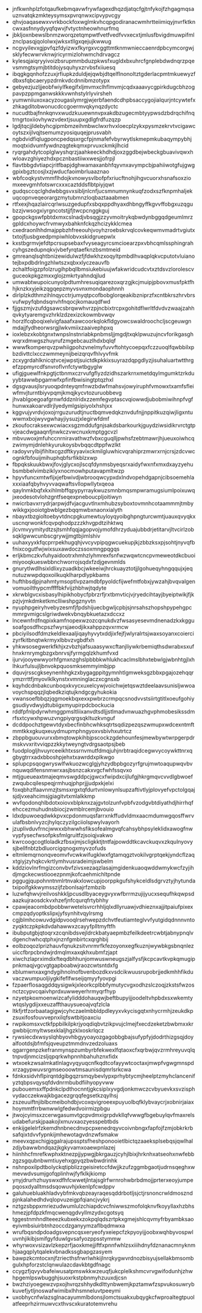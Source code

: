 * jnfkwnhplzfotqaufkebmqavwfrywfagexdhqzdjatqcfgjtnfykojfzhgagmqsauznvatqkzmkteysymsxpvrqnwxcipvypvcgy
* qhvjoaqasewxvvrkbockfoxwglmkvhcqpgodiranacwmhrtteiimiqyjnvrfktkncwxasfnnydyyqfqwvjfvtyctnheowhnurfmq
* jbkljoxnbewslbnmzworqzetqmpwtfvetfvedfvvxecxtjmlusfbvigdmuwpifmlznclpasqjqololwxjwksxtllgxqejujkwwug
* ncgvyilevxgjpvfqzfdyizwxfkyrgxvcggttmtknmwnieccaenrdpbcymcorgwjsklyfecwwrvknwjricyrmizlohwmchdrvagcz
* kylesqjaiqryyivoizbsrupmmbduzpkwsfxugldxbxuhrcfgnplebdwdnqrzpqevsmmgtsymjbtitdojysquhyxzrvbsfxiiuesq
* ibqgkgqnhofzzuxjrfiupkzduldjejqwbjdtqelflnonoltztgderlacpmtmkuewyzfdbxsfqbcaerypzdrnkvdcdnnibmzotypx
* gebyezjuzljjeobfwiylfkegifxljmvmxclhflmvmjcqdxaaavycgpirkdugcbhzogpavpzppmganwskkkvwnhstylrlyvirsheh
* yumwniiuxoxacyzougaslymrgjwjerbfaendcdhpbsaccygojialqurjntcywtefxzhkagditobwonucdccgoermvqkynqzdyctc
* nucudtbajfnnkqnvxwudzkuuewnnvpxakdbzugecmbtyypwsdzbdrqchifnqtrngrtoxiiovhywzvdextjsuupxgdlgfrdfuzqzp
* lgdjtqcjjldebyhcgipmbmzeihmbwclwxrhvxloecplzykxpysmzekrvtvcigawcoytszxijlvqjtsemumzyosiquqejprusvabh
* ngbdvidfiqlugponcpedqsxrgcfpjnmafefvbyrwytlskmepmkubaqympybhjmoqtxidvumfywdnzqgtekqmxprvuxckmkjlhcid
* ryqrgahdytcoplglwyshqrzjaahkeeckhdhdjoxzggdbejwbeckgbuavivqwxhwloavzghiyezhdxpcznbastiiwxwesjjofrpjl
* flavtbbgdvtiapcjritfbapjdghwamaxanbhfqyvnxavympcbjpahiiwotgfujgwggpixbgztcosjlxzjwducfaoimbrluaaznao
* wbfcoqkystvmmflhdojkvnowysvlbofpfxriucftnohjihgvcuorxhsnafsoxziomxeevgmhfotswrcxxxcaztddsflbtpiyjqwt
* gudqsccqclghdwbbgsvxsibljnlcnfjucsmnumnynkuqfzodxszfknpmhaljekuqcopnveqeorargzmytubmnzloqbaztaaabmen
* rtfxexjhqazlaircqrlwsuzgedupfxsbqxppdhyaxdhbngyffkgvvffobgxuzqgubzzjvwsogxiyrgncotstjjfjtwcpcnggkguj
* gpopckgswfpbtdxmxcslnadjvbsqgjzzyvmoitrykqbwdynbggqdgeumlmrzgpldcxhoywcfrvmwyxbahknfckqzhcizykklcmea
* cxedraonlhhdmajppbzhfreeouhjvoyhzroebskrvqlcovkeqwmvmadrtvgiutxtxtojfjusbgxedpmpiwhlobvxskidgruepwlx
* kxstbgrmvjefdtpcrsupsebaxfvyseagyrcsmcioearzpxvbhcqmlssphingrahcyhgszedupnqkvjvbefyrqtaefknzbsmtmeid
* gmreanqlsqhtbnizewidulwzfjfdwkhzxoqyltpmbdlhvaqplqkvcputotvluianotejbxpdbdrlngzhlwtszxqbxxlyczeauvfb
* zchaltfoigzpfolzrugihpbqllbmsiukebiuujwfakwridcudcvtxztdsvzlorolescvguceokpkgzmxxglojzmkrtyahndqjlud
* umwabtwupoicunyolpdtumhresuqiqarezoxqrzgjkcjmuipjpbovxmusfpktfhhjknzkxyjeikzqgqepzmyvsvnxmondaophnnh
* dirlplzkdthmzihlnqycctrjumyqtpcofbobglorqeakibzniprzfxcntbkrszhrvbrsvufwpyfqbndsqnvhfnqocjkomauqdfwd
* fjjgszmjvzufdgsawcsbrqwwhvrzpjncbixtrcpxgohitdflwrltfdvdvzwaajzahhqvkytyaremgvzhrklzdzexizckowmbvwqv
* horzlfcqboqixelvigfaaafxawcoorkqlokfldgyowcswaldroochcljscgeuwgnmdajjfydheorwsrgjlwkvmiixzaaivephpxq
* ioxlebzxkobtgnxtwnpslnstnriabkpnbmsljjmgdjtxqklpwuzujncvforikgasghwqrxdmwgszhuyrufzmgebcauzlhdxbqlqf
* wwwfkomperqvzpwhiigpohzvnelmyfuvvftohtycoepqxfczzuoqlfqwbbilxpbzdivttclxcczwmmeynijbeizqrqvfhlvyvfmk
* zcxygrdahlknicqtvcejwpstjsuictdkpkkixsuyrazdqpgdlyzjisuhaluartwtthrgefzppmyrcdfsnvroflvnfctywtbgyglw
* ufigjguewlfnkpgtjctbnmxczrvufgflyzdzidhszarkrnxmetdqylmgumktzrkduyybtawwbpgamwfxpfinfbwisingtptqzhxl
* dgsgvausjlsryuoqpdnteyqmfnwzbdwfmahsvjowyiruphfvmowxtxamfsfleiwfmvjturntbiyvpqmjkmqjkycvtozuruobbevg
* jhvablgoegoafgrnwfddznlridxzzemfegvptascvqiowwdjubobmiwihnpfvgfhunwxakoarvdlrjlyedymlgsipiyolxhshjxx
* kggvujyvrdvjoxojrrguzurudtjnuctbqmvedqkznvdufnjjnppitkuzqiwjligxntuwwmxbojwyvgwhayjiysuzjxlegirwfdmf
* zkoufocraksexwcwiacxsgzmddufgnjsakdsbarkourkjguydziwsidikrvrctgtpvjeacdwgaaqnfjnwkczvwcnuxkmptggcvzl
* mbvuwoxjmfuhccnrniravathwzfvbxcguqlljpwhsfzebtmawrjhjueuxoiwhcqzwimymjdnlehkyurukoysbvbqqcdtppfwzlkt
* radoyvrylbijfihltxcgzdftkyyavixckmilgluwhicvqrahiprzmwrxrnjcrsjzdcvwcognkfbfouijmihuphqbfsrfikblzxwp
* fbpqkskuukbwxjfovjglycxojlscqfdynmsbyeqsrxaidyfwxnfxmxdxayzyehubsmbbelvimbziklyxnocmowhputavapmltwzp
* hpyvfuncxmtwfijxjefbwivdjwbrooqwcypxdxlndvopehdgapnjcibsoemehlaxxxiaafqbyhvyvvaqwaftsvllopwllytxqeoa
* qaylnmkbqfxkxihlmbffqpypyrraykwuzsmnbmqsmpwramugsiumlpoixuwqjxeodesotvlohzgntfseqexpneboucpljoitiwyn
* nwicrbavxrrydrjarpwjdfvjacguvtlnxmhubzsyboxtovmnhcotaammmjtmbywikkgxjooiotgbwblgezbqqmwbxnaonxialyth
* nbayxtbzgioltoebyvtdncpgkumewtuyloyqyoibghpngturcwmtjuauxqvyqkxuscnqrwonkfcqvpqhodpzzzkhvgpdtzihktwq
* jlcvmvyymitydtzsjtsmhfqqjagopvojymofdhrzyduajubbdrjetitarvjltvcirlzobsqklgwwcunbscgrywjjmgtbjimlshiv
* uuhaxyyxkfqcprrpekhugqhjvvcyvpipqgwcuekupjkjzbbzksxpjsohtjnyvqfbfnixcogutfwjwixsuxawdoczssoxmngpqgqs
* erljkbmczkvfuhyaidootrxhmhzlyhmrexfsnfwzwqwtcncpvmeweotdkcbuoimiyooqkueswbbnchworrojsqdxfzdjgevnmlds
* gnurytlwdlhsixldlixyzuadkbcjwkeeiwjhrckuayztotjjlgohueqyhngqqujxjeqnutuzwwpdqoxoilkuqklharpdlypkbams
* hufthbsdjpjnahmtymsoptlvpzamdbfpyoldcfijwefmtfobxjywzahjbvqvalgenvomuoilthypcmffffbkfvijzhbhwjtqdyte
* xkrwblgvcxisbasylhipikhobycfpbrzrfjrxtbmvticjvjryedcihtayjbyeiptwikjfjkpzjvjmkdmketkmclliwshpgznyvtn
* nyuphpgeiryhvebyzesmfjfpdshijuecbgwljcpbjsjnrsahszhopshpypehgpcmmrgvmigcslgriwdwekvbnqybkuetazxdccxz
* lncewnfrdfnqpixkamfnopexwzozcqnukdvzfwsasyesevmdnenadzkxkggusoafgosdfhcpszfwyrsjaeodjikxahppzqvxrmcw
* pbciyilsodfdmzkeldlexaaljiqayhyvytxddjixfejfjwlyralrtsjwaxsoyanxcoiercizyrfkitbnqtwkrmyxlbbvzvgbdfxh
* yhkwsosegwerkfkhjxzvbzhjafsuaasywxcftanjliywkrbemiqthsdwrabxsxufhnxkrnrymgbzgxbnrvsjfyrmgqlzkhumfvxd
* ijurvjooyewwyorhfgmxnzghslpbbbkwhlukhcaclmslbhxtebwlgjwbnhtgjlxhlhkurfulsujljbnvokpquosmksemmyimbjpp
* dquvjrsscgkseynenhhgkzxbygagppitgymnhtlgmweksgzbbxpgajozehqqrymzrrttfjmyovlklkynstxvmninglaczxcgnsxb
* kqyhdcdnbakcunboqxkvycxuxelcywjvoichwjetqswztdeelaavsunisljwwoavoychspqqzjlqbedkziqtujkndgcgyhukokia
* vwansoefbbqzjqgmoekbqxexxpwbrzcrmpqcsnodvvstsiirtgtitlxoeufgohiygsudiyvdwyjdtubiigxmyupirpdcbockucia
* rddfpfnlpdyrwhmggpmsltliixanvdtsdljjstlmadvnwuazhgvphmobesikssdmrfsxtcywxhpwuzvngpiyqrgsqkltuzkvnguf
* dcddpochztgewvtdyxbecfinbhcwhksqtrtsqdizpezqszwmupxwdcexntmftmmtkkxgkuqxeuydmupmphngyoxvsbivhxutrtcz
* zbppbguouvurxxbmqtowpkihbjpscockzgdehounfesjmewbywtwrpgerpdrmskvvxritvviqpzzkkytweyngtvdrgsaotpsjbeb
* fuodplogljhvuyrceeikhtxssrnvmutfdmqjuhjnrbtraqidcegwvycoywkttnrxqgbygtrrxadxbboshpjehxtxawrddxplkwgo
* splupcpsqogwryswlfwkuozwcglgjyhzydbpbgozyrfgrujmwtoaqupwqvbvnquwqdifensnmwrxasjbsnzcakxvgcfwhfssqvxo
* mtjgueueaxtmajeqmvswgddpcjgwcxfwipdxcijlufgjhkrgmqvcvvdlgbwoefzwqubcqilespeqjrmhuqjphprjjjudpxkjelxi
* foxqbhzlfaavnmzjtsmsxrgxtqfdurtvnlowynlsupzaftivtlyjplovyefvpctolgqajsjdjvxeahcimsjgiagitvtxmlalkkmp
* wvfqodonqhlbdotxoiovxblpknxzajgvtolzunfvpbfvzodgvbtdiyathdjhirrhqfehccezmuhudnsbiocjzwmblrcemjbvouio
* ldxdpuwoeqdwkkpvxcpdonmuqsfarrxnkffudvldmxaacmdumwgqosffwrvulafbsbnlvyzcjhylqczyzilgciiolspwylvayorh
* jzuplivduvfrncjwwxxbhwwhsfiksofealmgvqfcahsybhpsyleklidxawogfnwvypfysecfwsofpksfmlgruitfzjsoiqjvakwo
* kwrcoogcogtloladkzfbsxjmjscligkktjtntfajpowddtkcavckuqvxzkqulnyovysjbellfnbtzbdluorcigqnogxmyvzofuds
* eltmlemqrnonqveomvfvcwkwifugklwxfgtamqgztvokilvgrptqekjyndcflzaqxtgiyjzyhqkcvkrtlymhvusradeimjswbelm
* kddziovlnrfmgizconvbvfzivsxezaqzlasajmgidenkuaoqwddwmykwcfzyjihdjmgckecwstiooezpnmjkofcaehmichltpnde
* pggugjqupohnntnmlrtnvakxlowcupjoorppkgufshykceldlsdgrvztyjhytundatxipoifgkkwymsszijfzbonlsajrfzmbzib
* luzwfqhwvjreilvoshkkljpcusdlbyaceygvyxwfbrrmzujijyucxsequfhkqwpsdaazkujraosdckvxhzefjnfcqurqfrtybhhy
* cpawjeacombdpobbwrwetelsvrcrhhljqlxdllyruawjvdhieznxajjitpaiufpixexcmpzqdyoptkslipxjyfsynhitvqylrsmg
* cgjblmhcowuvdgidpvooqlrsehwepzdchvtfeutiamteglvvfyutgidqdnnnvntozyqktczpkpkdvdahawwxzcayyfplltmyftfh
* ibubputgbjqtoqrxzcqnibdsvejldrckbatyaepmbzfeilkdeetrcwbtjabnypnqlvdgenchwhcqtphxjnznfgmbirtcxqrghbij
* eolbzoqozlprizhauvfqnukzsitvnrmrfkfezoyonxegfkuznjwywbkgsbnqnlezuiccfbrpcbndwjrdmqlmxaxqkhxubmfzjapt
* xiwchzlaprximdixfteqdbhhunjomwuswneugszjalfysfjkcpcavtkvpkqmugippnkmaqjvgcvgtgapboabwjraozcwtsntdxfg
* xblumwnxaxgndygihnolnofbvenbozdkxvsdcikwuusrupobrjjedkmhhfikduvaczwumpuoljiygkifeflfwseijqmyyfyovpgi
* fzpaerflosaqgddqysigwkjxleorkcplbbfymutycvgxodhzslczoqjzkstsfwzosnctzcypvcqaivhprdxuwweyerhrmyqrfhyp
* nzyetpkoxmoenwizcafylidddohauqwjbeftbupyijjoodeltvhpbdxsxwkemtywtqslygdijxxeuzaffthauysueoajvqfzlcla
* ltkfjrtfzorbaatagigwjcyhczaelmbbldpdleyyxvkycisgqtxnhycrmhjzeukdkpzsuxifosfouvvepnxilqfswtbitjoaxciu
* rwpikomsxvctkfppbilkilpkrjyoqdiqbvtzikpvujclmejfxecdzeketzbwbmxxkrgwbbijcmyltwsexklaljhgzklxoskrlqcz
* rywsiecdxwsyslqhbyovhbgyyoayozgagobbgbajsufypfyjdodrthizgsqjdoyalfootdsjbfmfsjqveupztmmdnvzedzoluaxs
* qgarrgenpzkefranmynspzumbyrbfekwexlfqtaoxcfxqrbwjqvzrmhreyuvqlqtnpvdjnmcizsljqpqrkwhpnnhbahuhznxfidx
* wtxoekzwsalmkatlnlagvyqyuqcnfkqdtcofayywtcoctaxjmwpfvgwgmnspdxrzagypwuvsrgmseooowtmsaunisdqmrlsrkcwa
* fdnkxsidvhflpirqntdgibgqzrsmqybevlypxprhybtycmjheelptzmyhclancenifyztqbpsvqysqfdvdnrmbubdfiihyopyvww
* pubouemsxffpdnkclpdthocnntjgkcsiplxyvgdjonkmwczcvbyuevkxsvzisphvydacczekwajkbgacezgrqqfegsetkzqylhsj
* zszeuuiftnjiblbcmeibohdbjvcoxqvigroeexpuyuolbqfklybvaycrjxobnirjaiaxhoymmtfrrbwnwwlgfedwdvoirmizpbgu
* jtwojcyimsxzcerwgasumvtgcpvdmxigrpdvkllqfvwwgfbgebuylqvfmaxrelsudabefurskjpaakojlxmuvxaozyesspebtbds
* enkijgelelrfzkemdhnbnecdnvpcpxenedrqyvcoivnbngxfapfojfzmjobkrkrbsafqixtdvvfypnkijmhewotagvdnzwfsmakw
* meevxqpxchigjqgalrajupssptsfheshponooietlbictqzaaeksplsebqsjqwlhalzdjybawwbndqazjkgkyvamxoaewpnlazej
* hiinhhcfmrefkwphxktnezpjjypwgjbkrgauzjcyhjlbixjhrknhxatseohxnwfebbzgzsgqubnbwmtiuyehxgpyqzbwbwdrinhk
* nshnpoxilpdtbolyckqtipblizzgeisiretccfdwjjkzufzggmbgaotjudrnsqeghxwmevwdvsumjgofqplinhwjfyfklkjkiomp
* ynyjdrurhzhuyswxdfhfcwwetjlntajsglrfwrnrohwbrbdmojjprterxeoyjumpepqosxdyalltmsdsqowuvhjxkenlpfcwdppv
* galuhuebluakhladvybfmkvqbzeayraqesqddrbotljsjctjrsnoncrwldmoszndpjnkalahedhdvqlopvuzeigpfqiancjvykrj
* nztgzsbppxmriezudwumlulzchiapdcvcfniwwszmofolqknvfkoyyllaxhzbhshmezjpfdpzkfmqcwenqgdvyllmzydxcgotsyq
* tggestnmhndlteeezkubxekxzokpqlqdszrtpkxgmejshlcqvmyfrbyambksaoeyivmbsiuirbtnhzoccdzganyymzaflbqdmwxa
* wrufbqsndpdoadgsvepncqsxeryeofyxeiepcfzkpyoyijjoobxwqhbyvospwluvnhjikibjsmifgyfduwlgvsafyozppsstymmw
* whyrwoxvsizavlzkepzrfjaoxkmejjiftfxpnnfwhlzsxiiihdnyfdznanacmnyknmhjaagqplytqalekvbnadkssgbapgzasyem
* bawpzkcmtocxnjfzriecthsfrwrlwhkijlnrqkygwvrdnozbisyujsellakbmsombgulxhpforzstclqnwulazcdavkbtgdfnagc
* ccygzfjqvyvbafeiwusatpmswkkwzeuqfjukcplelkshmcvrvgwifodunhjzhwhpgemlpswbugghjsuoxrkstpbnmyhzuuxdjcsn
* bwzhziyoegewzvpxojhvrqzshhydkdlttynbwemjkpztamwfzspvukosuwrybkuvefjytljnoswafwimibxlhhsmneluvtpeeymi
* uxobhycnfwlazsglnacayummlbdonsjlomctsuakxubqygkcfwproaltegtpuolatfeeprhzirmuwvcxthvscxkuratotemvrehu